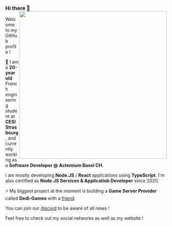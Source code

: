 ### Hi there 👋 <img align='right' src="https://github-readme-stats.vercel.app/api?username=leafgard&count_private=true&show_icons=true&include_all_commits=true&hide_rank=false" width=460>

Welcome to my GitHub profile !

🔭 I am a **20-year old** French engineering student at **CESI Strasbourg**, and currently working as a **Software Developer @ Actemium Basel CH**.

I am mostly developing **Node.JS** / **React** applications using **TypeScript**. I'm also certified as **Node.JS Services & Applicatiob Developer** since 2020.

⚡ My biggest project at the moment is building a **Game Server Provider** called **Dedi-Games** with a [friend](https://github.com/Madriax).

You can join our [discord](https://discord.gg/h9FNb3h) to be aware of all news !

Feel free to check out my social networks as well as my website !
